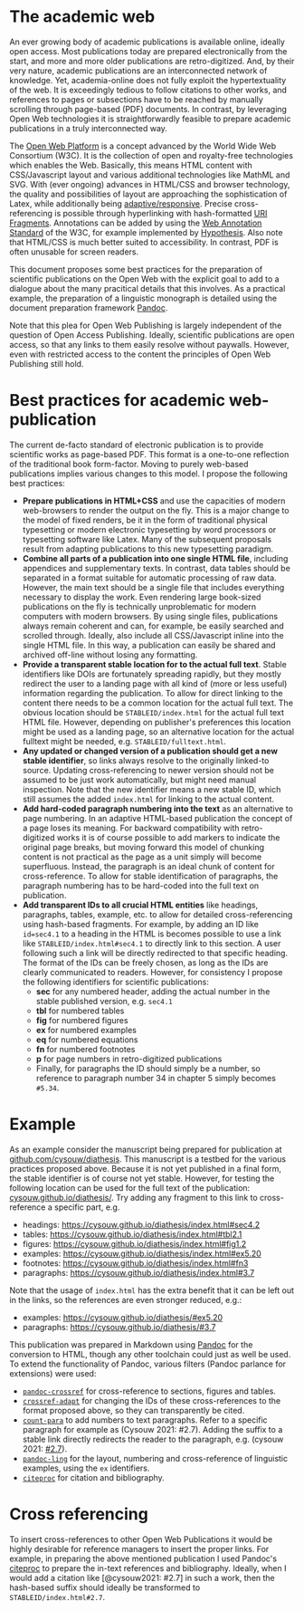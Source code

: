 # The academic web

An ever growing body of academic publications is available online, ideally open access. Most publications today are prepared electronically from the start, and more and more older publications are retro-digitized. And, by their very nature, academic publications are an interconnected network of knowledge. Yet, academia-online does not fully exploit the hypertextuality of the web. It is exceedingly tedious to follow citations to other works, and references to pages or subsections have to be reached by manually scrolling through page-based (PDF) documents. In contrast, by leveraging Open Web technologies it is straightforwardly feasible to prepare academic publications in a truly interconnected way.

The [Open Web Platform](https://www.w3.org/wiki/Open_Web_Platform) is a concept advanced by the World Wide Web Consortium (W3C). It is the collection of open and royalty-free technologies which enables the Web. Basically, this means HTML content with CSS/Javascript layout and various additional technologies like MathML and SVG. With (ever ongoing) advances in HTML/CSS and browser technology, the quality and possibilities of layout are approaching the sophistication of Latex, while additionally being [adaptive/responsive](https://alistapart.com/article/responsive-web-design/). Precise cross-referencing is possible through hyperlinking with hash-formatted [URI Fragments](https://en.wikipedia.org/wiki/URI_fragment). Annotations can be added by using the [Web Annotation Standard](https://www.w3.org/annotation/) of the W3C, for example implemented by [Hypothesis](https://web.hypothes.is). Also note that HTML/CSS is much better suited to accessibility. In contrast, PDF is often unusable for screen readers.

This document proposes some best practices for the preparation of scientific publications on the Open Web with the explicit goal to add to a dialogue about the many pracitical details that this involves. As a practical example, the preparation of a linguistic monograph is detailed using the document preparation framework [Pandoc](https://pandoc.org).

Note that this plea for Open Web Publishing is largely independent of the question of Open Access Publishing. Ideally, scientific publications are open access, so that any links to them easily resolve without paywalls. However, even with restricted access to the content the principles of Open Web Publishing still hold.

# Best practices for academic web-publication

The current de-facto standard of electronic publication is to provide scientific works as page-based PDF. This format is a one-to-one reflection of the traditional book form-factor. Moving to purely web-based publications implies various changes to this model. I propose the following best practices:

- **Prepare publications in HTML+CSS** and use the capacities of modern web-browsers to render the output on the fly. This is a major change to the model of fixed renders, be it in the form of traditional physical typesetting or modern electronic typesetting by word processors or typesetting software like Latex. Many of the subsequent proposals result from adapting publications to this new typesetting paradigm.
- **Combine all parts of a publication into one single HTML file**, including appendices and supplementary texts. In contrast, data tables should be separated in a format suitable for automatic processing of raw data. However, the main text should be a single file that includes everything necessary to display the work. Even rendering large book-sized publications on the fly is technically unproblematic for modern computers with modern browsers. By using single files, publications always remain coherent and can, for example, be easily searched and scrolled through. Ideally, also include all CSS/Javascript inline into the single HTML file. In this way, a publication can easily be shared and archived off-line without losing any formatting.
- **Provide a transparent stable location for to the actual full text**. Stable identifiers like DOIs are fortunately spreading rapidly, but they mostly redirect the user to a landing page with all kind of (more or less useful) information regarding the publication. To allow for direct linking to the content there needs to be a common location for the actual full text. The obvious location should be `STABLEID/index.html` for the actual full text HTML file. However, depending on publisher's preferences this location might be used as a landing page, so an alternative location for the actual fulltext might be needed, e.g. `STABLEID/fulltext.html`.
- **Any updated or changed version of a publication should get a new stable identifier**, so links always resolve to the originally linked-to source. Updating cross-referencing to newer version should not be assumed to be just work automatically, but might need manual inspection. Note that the new identifier means a new stable ID, which still assumes the added `index.html` for linking to the actual content.
- **Add hard-coded paragraph numbering into the text** as an alternative to page numbering. In an adaptive HTML-based publication the concept of a page loses its meaning. For backward compatibility with retro-digitized works it is of course possible to add markers to indicate the original page breaks, but moving forward this model of chunking content is not practical as the page as a unit simply will become superfluous. Instead, the paragraph is an ideal chunk of content for cross-reference. To allow for stable identification of paragraphs, the paragraph numbering has to be hard-coded into the full text on publication.
- **Add transparent IDs to all crucial HTML entities** like headings, paragraphs, tables, example, etc. to allow for detailed cross-referencing using hash-based fragments. For example, by adding an ID like `id=sec4.1` to a heading in the HTML is becomes possible to use a link like `STABLEID/index.html#sec4.1` to directly link to this section. A user following such a link will be directly redirected to that specific heading. The format of the IDs can be freely chosen, as long as the IDs are clearly communicated to readers. However, for consistency I propose the following identifiers for scientific publications:
  - **sec** for any numbered header, adding the actual number in the stable published version, e.g. `sec4.1` 
  - **tbl** for numbered tables
  - **fig** for numbered figures
  - **ex** for numbered examples
  - **eq** for numbered equations
  - **fn** for numbered footnotes
  - **p** for page numbers in retro-digitized publications
  - Finally, for paragraphs the ID should simply be a number, so reference to paragraph number 34 in chapter 5 simply becomes `#5.34`.

# Example

As an example consider the manuscript being prepared for publication at [github.com/cysouw/diathesis](https://github.com/cysouw/diathesis). This manuscript is a testbed for the various practices proposed above. Because it is not yet published in a final form, the stable identifier is of course not yet stable. However, for testing the following location can be used for the full text of the publication: [cysouw.github.io/diathesis/](https://cysouw.github.io/diathesis/index.html). Try adding any fragment to this link to cross-reference a specific part, e.g.

- headings: <https://cysouw.github.io/diathesis/index.html#sec4.2>
- tables: <https://cysouw.github.io/diathesis/index.html#tbl2.1>
- figures: <https://cysouw.github.io/diathesis/index.html#fig1.2>
- examples: <https://cysouw.github.io/diathesis/index.html#ex5.20>
- footnotes: <https://cysouw.github.io/diathesis/index.html#fn3>
- paragraphs: <https://cysouw.github.io/diathesis/index.html#3.7>

Note that the usage of `index.html` has the extra benefit that it can be left out in the links, so the references are even stronger reduced, e.g.:

- examples: <https://cysouw.github.io/diathesis/#ex5.20>
- paragraphs: <https://cysouw.github.io/diathesis/#3.7>

This publication was prepared in Markdown using [Pandoc](https:pandoc.org) for the conversion to HTML, though any other toolchain could just as well be used. To extend the functionality of Pandoc, various filters (Pandoc parlance for extensions) were used:

- [`pandoc-crossref`](https://github.com/lierdakil/pandoc-crossref) for cross-reference to sections, figures and tables.
- [`crossref-adapt`](https://github.com/cysouw/crossref-adapt) for changing the IDs of these cross-references to the format proposed above, so they can transparently be cited.
- [`count-para`](https://github.com/cysouw/count-para) to add numbers to text paragraphs. Refer to a specific paragraph for example as (Cysouw 2021: #2.7). Adding the suffix to a stable link directly redirects the reader to the paragraph, e.g. (cysouw 2021: [#2.7](https://cysouw.github.io/diathesis/#2.7)).
- [`pandoc-ling`](https://github.com/cysouw/pandoc-ling) for the layout, numbering and cross-reference of linguistic examples, using the `ex` identifiers.
- [`citeproc`](https://github.com/jgm/citeproc) for citation and bibliography.

# Cross referencing

To insert cross-references to other Open Web Publications it would be highly desirable for reference managers to insert the proper links. For example, in preparing the above mentioned publication I used Pandoc's [citeproc](https://pandoc.org/MANUAL.html#citation-rendering) to prepare the in-text references and bibliography. Ideally, when I would add a citation like [@cysouw2021: #2.7] in such a work, then the hash-based suffix should ideally be transformed to `STABLEID/index.html#2.7`.
